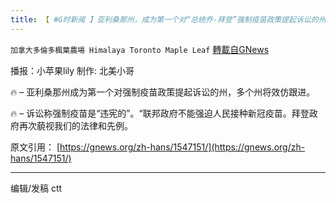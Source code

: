 ```yaml
---
title: 【 #G时新闻 】亚利桑那州，成为第一个对“总统乔-拜登”强制疫苗政策提起诉讼的州
---
```

`加拿大多倫多楓葉農場 Himalaya Toronto Maple Leaf` [轉載自GNews](https://gnews.org/zh-hans/1548567/)

播报：小苹果lily 制作: 北美小哥



🔥 – 亚利桑那州成为第一个对强制疫苗政策提起诉讼的州，多个州将效仿跟进。

🔥 – 诉讼称强制疫苗是“违宪的”。“联邦政府不能强迫人民接种新冠疫苗。拜登政府再次藐视我们的法律和先例。

原文引用： [https://gnews.org/zh-hans/1547151/](https://gnews.org/zh-hans/1547151/)

* * *

编辑/发稿 ctt
